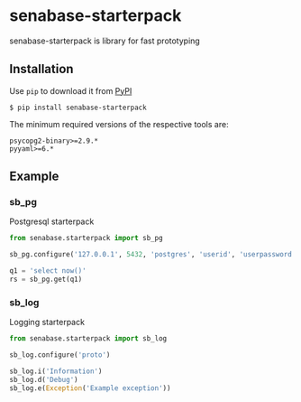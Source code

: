 # senabase-starterpack

senabase-starterpack is library for fast prototyping

## Installation

Use `pip` to download it from [PyPI](https://pypi.org/project/senabase-starterpack/)

```shell
$ pip install senabase-starterpack
```

The minimum required versions of the respective tools are:

```
psycopg2-binary>=2.9.*
pyyaml>=6.*
```

## Example

### sb_pg

Postgresql starterpack

```python
from senabase.starterpack import sb_pg

sb_pg.configure('127.0.0.1', 5432, 'postgres', 'userid', 'userpassword')

q1 = 'select now()'
rs = sb_pg.get(q1)
```

### sb_log

Logging starterpack

```python
from senabase.starterpack import sb_log

sb_log.configure('proto')

sb_log.i('Information')
sb_log.d('Debug')
sb_log.e(Exception('Example exception'))
```